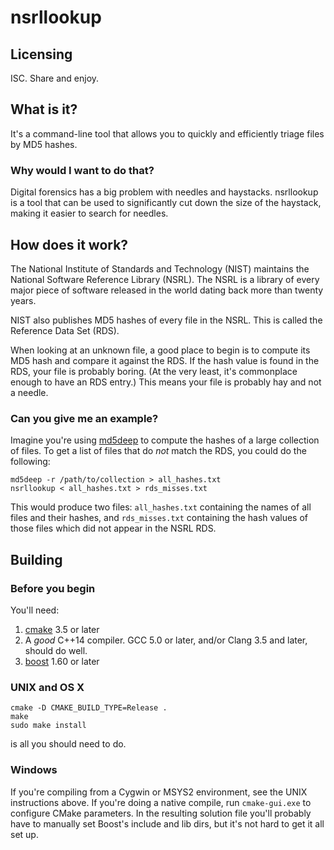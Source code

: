 # nsrllookup

## Licensing
ISC.  Share and enjoy.

## What is it?
It's a command-line tool that allows you to quickly and efficiently triage
files by MD5 hashes.

### Why would I want to do that?
Digital forensics has a big problem with needles and haystacks.  nsrllookup
is a tool that can be used to significantly cut down the size of the haystack,
making it easier to search for needles.

## How does it work?
The National Institute of Standards and Technology (NIST) maintains the
National Software Reference Library (NSRL).  The NSRL is a library of every
major piece of software released in the world dating back more than twenty
years.

NIST also publishes MD5 hashes of every file in the NSRL.  This is called the
Reference Data Set (RDS).

When looking at an unknown file, a good place to begin is to compute its MD5
hash and compare it against the RDS.  If the hash value is found in the RDS,
your file is probably boring.  (At the very least, it's commonplace enough to
have an RDS entry.)  This means your file is probably hay and not a needle.

### Can you give me an example?

Imagine you're using [md5deep](https://github.com/jessek/hashdeep/) to
compute the hashes of a large collection of files.  To get a list of files
that do _not_ match the RDS, you could do the following:

```
md5deep -r /path/to/collection > all_hashes.txt
nsrllookup < all_hashes.txt > rds_misses.txt
```

This would produce two files: `all_hashes.txt` containing the names of
all files and their hashes, and `rds_misses.txt` containing the hash
values of those files which did not appear in the NSRL RDS.

## Building

### Before you begin
You'll need:

1. [cmake](http://www.cmake.org) 3.5 or later
2. A _good_ C++14 compiler.  GCC 5.0 or later, and/or Clang 3.5 and later, should do well.
3. [boost](http://www.boost.org) 1.60 or later

### UNIX and OS X

```
cmake -D CMAKE_BUILD_TYPE=Release .
make
sudo make install
```

is all you should need to do.

### Windows

If you're compiling from a Cygwin or MSYS2 environment, see the UNIX
instructions above.  If you're doing a native compile, run `cmake-gui.exe`
to configure CMake parameters.  In the resulting solution file you'll probably
have to manually set Boost's include and lib dirs, but it's not hard to get
it all set up.
